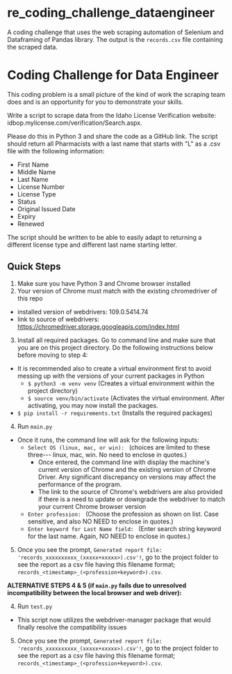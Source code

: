 # re_coding_challenge_dataengineer
A coding challenge that uses the web scraping automation of Selenium and Dataframing of Pandas library. The output is the `records.csv` file containing the scraped data.

# Coding Challenge for Data Engineer
This coding problem is a small picture of the kind of work the scraping team does and is an opportunity for you to demonstrate your skills.

Write a script to scrape data from the Idaho License Verification website: idbop.mylicense.com/verification/Search.aspx.

Please do this in Python 3 and share the code as a GitHub link.
The script should return all Pharmacists with a last name that starts with "L" as a .csv file with the following information:
- First Name
- Middle Name
- Last Name
- License Number
- License Type
- Status
- Original Issued Date
- Expiry
- Renewed

The script should be written to be able to easily adapt to returning a different license type and different last name starting letter.

## Quick Steps
1. Make sure you have Python 3 and Chrome browser installed
2. Your version of Chrome must match with the existing chromedriver of this repo
  - installed version of webdrivers: 109.0.5414.74
  - link to source of webdrivers: https://chromedriver.storage.googleapis.com/index.html
3. Install all required packages. Go to command line and make sure that you are on this project directory. Do the following instructions below before moving to step 4:
  - It is recommended also to create a virtual environment first to avoid messing up with the versions of your current packages in Python
    - `$ python3 -m venv venv` (Creates a virtual environment within the project directory)
    - `$ source venv/bin/activate` (Activates the virtual environment. After activating, you may now install the packages.
  - `$ pip install -r requirements.txt` (Installs the required packages)
4. Run `main.py`
  - Once it runs, the command line will ask for the following inputs:
    - `Select OS (linux, mac, or win): ` (choices are limited to these three--- linux, mac, win. No need to enclose in quotes.)
      - Once entered, the command line with display the machine's current version of Chrome and the existing version of Chrome Driver. Any significant discrepancy on versions may affect the performance of the program.
      - The link to the source of Chrome's webdrivers are also provided if there is a need to update or downgrade the webdriver to match your current Chrome browser version
    - `Enter profession: ` (Choose the profession as shown on list. Case sensitive, and also NO NEED to enclose in quotes.)
    - `Enter keyword for Last Name field: ` (Enter search string keyword for the last name. Again, NO NEED to enclose in quotes.)
5. Once you see the prompt, `Generated report file: 'records_xxxxxxxxxx_(xxxxx+xxxxx>).csv'!`, go to the project folder to see the report as a csv file having this filename format; `records_<timestamp>_(<profession+keyword>).csv`.

**ALTERNATIVE STEPS 4 & 5 (if `main.py` fails due to unresolved incompatibility between the local browser and web driver):**

4. Run `test.py`
  - This script now utilizes the webdriver-manager package that would finally resolve the compatibility issues
5. Once you see the prompt, `Generated report file: 'records_xxxxxxxxxx_(xxxxx+xxxxx>).csv'!`, go to the project folder to see the report as a csv file having this filename format; `records_<timestamp>_(<profession+keyword>).csv`.
